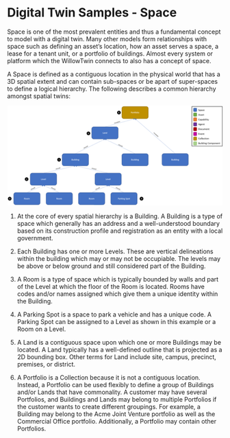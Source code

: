 # Digital Twin Samples - Space

Space is one of the most prevalent entities and thus a fundamental concept to model with a digital twin. Many other models form relationships with space such as defining an asset’s location, how an asset serves a space, a lease for a tenant unit, or a portfolio of buildings. Almost every system or platform which the WillowTwin connects to also has a concept of space.

A Space is defined as a contiguous location in the physical world that has a 3D spatial extent and can contain sub-spaces or be apart of super-spaces to define a logical hierarchy. The following describes a common hierarchy amongst spatial twins:

![Space-Example1](Images/Space-Example1.png)

1. At the core of every spatial hierarchy is a Building. A Building is a type of space which generally has an address and a well-understood boundary based on its construction profile and registration as an entity with a local government.

2. Each Building has one or more Levels. These are vertical delineations within the building which may or may not be occupiable. The levels may be above or below ground and still considered part of the Building.

3. A Room is a type of space which is typically bounded by walls and part of the Level at which the floor of the Room is located. Rooms have codes and/or names assigned which give them a unique identity within the Building.

4. A Parking Spot is a space to park a vehicle and has a unique code. A Parking Spot can be assigned to a Level as shown in this example or a Room on a Level.

5. A Land is a contiguous space upon which one or more Buildings may be located. A Land typically has a well-defined outline that is projected as a 2D bounding box. Other terms for Land include site, campus, precinct, premises, or district.

6. A Portfolio is a Collection because it is not a contiguous location. Instead, a Portfolio can be used flexibly to define a group of Buildings and/or Lands that have commonality. A customer may have several Portfolios, and Buildings and Lands may belong to multiple Portfolios if the customer wants to create different groupings. For example, a Building may belong to the Acme Joint Venture portfolio as well as the Commercial Office portfolio. Additionally, a Portfolio may contain other Portfolios.